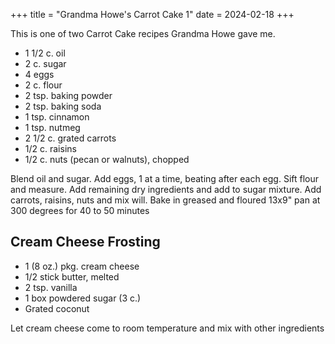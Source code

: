 +++
title = "Grandma Howe's Carrot Cake 1"
date = 2024-02-18
+++

This is one of two Carrot Cake recipes Grandma Howe gave me.

- 1 1/2 c. oil
- 2 c. sugar
- 4 eggs
- 2 c. flour
- 2 tsp. baking powder
- 2 tsp. baking soda
- 1 tsp. cinnamon
- 1 tsp. nutmeg
- 2 1/2 c. grated carrots
- 1/2 c. raisins
- 1/2 c. nuts (pecan or walnuts), chopped

Blend oil and sugar. Add eggs, 1 at a time, beating after each egg. Sift flour and measure. Add remaining dry ingredients and add to sugar mixture. Add carrots, raisins, nuts and mix will. Bake in greased and floured 13x9" pan at 300 degrees for 40 to 50 minutes

## Cream Cheese Frosting

- 1 (8 oz.) pkg. cream cheese
- 1/2 stick butter, melted
- 2 tsp. vanilla
- 1 box powdered sugar (3 c.)
- Grated coconut

Let cream cheese come to room temperature and mix with other ingredients